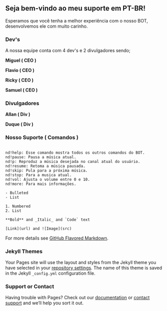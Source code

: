 ## Seja bem-vindo ao meu suporte em PT-BR!

Esperamos que você tenha a melhor experiência com o nosso BOT, desenvolvemos ele com muito carinho.


### Dev's

A nossa equipe conta com 4 dev's e 2 divulgadores sendo;

**Miguel ( CEO )**

**Flavio ( CEO )**

**Ricky  ( CEO )**

**Samuel ( CEO )** 

### Divulgadores

**Allan ( Div )**

**Duque ( Div )**


### Nosso Suporte ( Comandos )


```Comandos

nd!help: Esse comando mostra todos os outros comandos do BOT.
nd!pause: Pausa a música atual.
nd!p: Reproduz a música desejada no canal atual do usuário.
nd!resume: Retoma a música pausada.
nd!skip: Pula para a próxima música.
nd!stop: Para a musica atual.
nd!vol: Ajusta o volume entre 0 e 10.
nd!more: Para mais informações.

- Bulleted
- List

1. Numbered
2. List

**Bold** and _Italic_ and `Code` text

[Link](url) and ![Image](src)
```

For more details see [GitHub Flavored Markdown](https://guides.github.com/features/mastering-markdown/).

### Jekyll Themes

Your Pages site will use the layout and styles from the Jekyll theme you have selected in your [repository settings](https://github.com/NodusBot/Nodus-Bot-Suporte-Portugu-s-/settings). The name of this theme is saved in the Jekyll `_config.yml` configuration file.

### Support or Contact

Having trouble with Pages? Check out our [documentation](https://docs.github.com/categories/github-pages-basics/) or [contact support](https://github.com/contact) and we’ll help you sort it out.
